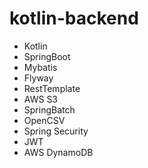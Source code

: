 # kotlin-backend
- Kotlin
- SpringBoot
- Mybatis
- Flyway
- RestTemplate
- AWS S3 
- SpringBatch
- OpenCSV
- Spring Security
- JWT
- AWS DynamoDB
